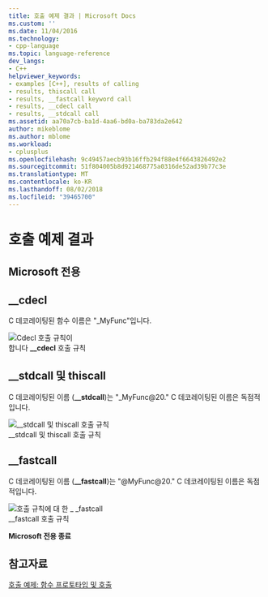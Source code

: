 ```yaml
---
title: 호출 예제 결과 | Microsoft Docs
ms.custom: ''
ms.date: 11/04/2016
ms.technology:
- cpp-language
ms.topic: language-reference
dev_langs:
- C++
helpviewer_keywords:
- examples [C++], results of calling
- results, thiscall call
- results, __fastcall keyword call
- results, __cdecl call
- results, __stdcall call
ms.assetid: aa70a7cb-ba1d-4aa6-bd0a-ba783da2e642
author: mikeblome
ms.author: mblome
ms.workload:
- cplusplus
ms.openlocfilehash: 9c49457aecb93b16ffb294f88e4f6643826492e2
ms.sourcegitcommit: 51f804005b8d921468775a0316de52ad39b77c3e
ms.translationtype: MT
ms.contentlocale: ko-KR
ms.lasthandoff: 08/02/2018
ms.locfileid: "39465700"
---
```

# <a name="results-of-calling-example"></a>호출 예제 결과
## <a name="microsoft-specific"></a>Microsoft 전용  
  
## <a name="cdecl"></a>__cdecl  
 C 데코레이팅된 함수 이름은 "_MyFunc"입니다.  
  
 ![Cdecl 호출 규칙이](../cpp/media/vc37i01.gif "vc37I01")  
합니다 **__cdecl** 호출 규칙  
  
## <a name="stdcall-and-thiscall"></a>__stdcall 및 thiscall  
 C 데코레이팅된 이름 (**__stdcall**)는 "_MyFunc@20." C 데코레이팅된 이름은 독점적입니다.  
  
 ![&#95;&#95;stdcall 및 thiscall 호출 규칙](../cpp/media/vc37i02.gif "vc37I02")  
__stdcall 및 thiscall 호출 규칙  
  
## <a name="fastcall"></a>__fastcall  
 C 데코레이팅된 이름 (**__fastcall**)는 "@MyFunc@20." C 데코레이팅된 이름은 독점적입니다.  
  
 ![호출 규칙에 대 한 &#95; &#95;fastcall](../cpp/media/vc37i03.gif "vc37I03")  
__fastcall 호출 규칙  
  
**Microsoft 전용 종료**  
  
## <a name="see-also"></a>참고자료  
 [호출 예제: 함수 프로토타입 및 호출](../cpp/calling-example-function-prototype-and-call.md)